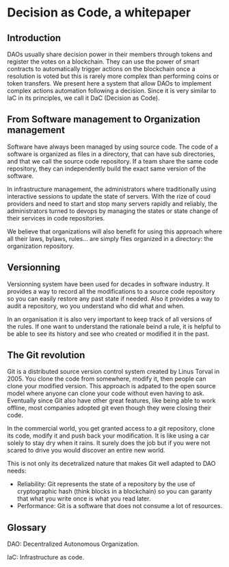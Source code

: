 # Decision as Code, a whitepaper


## Introduction
DAOs usually share decision power in their members through tokens and register the votes on a blockchain.
They can use the power of smart contracts to automatically trigger actions on the blockchain once a resolution is voted
but this is rarely more complex than performing coins or token transfers.
We present here a system that allow DAOs to implement complex actions automation following a decision.
Since it is very similar to IaC in its principles, we call it DaC (Decision as Code).


## From Software management to Organization management

Software have always been managed by using source code.
The code of a software is organized as files in a directory, that can have sub directories, and that we call the source code repository.
If a team share the same code repository, they can independently build the exact same version of the software.

In infrastructure management, the administrators where traditionally using interactive sessions to update the state of servers.
With the rize of coud providers and need to start and stop many servers rapidly and reliably, the administrators turned
to devops by managing the states or state change of their services in code repositories.

We believe that organizations will also benefit for using this approach where all their laws, bylaws, rules... are simply files
organized in a directory: the organization repository.  

## Versionning

Versionning system have been used for decades in software industry.
It provides a way to record all the modifications to a source code repository so you can easily restore any past state if needed.
Also it provides a way to audit a repository, wo you understand who did what and when.

In an organisation it is also very important to keep track of all versions of the rules.
If one want to understand the rationale beind a rule, it is helpful to be able to see its history and see who created or modified it in the past.


## The Git revolution
Git is a distributed source version control system created by Linus Torval in 2005.
You clone the code from somewhere, modify it, then people can clone your modified version.
This approach is adpated to the open source model where anyone can clone your code without even having to ask.
Eventually since Git also have other great features, like being able to work offline, most companies adopted git even though
they were closing their code.

In the commercial world, you get granted access to a git repository, clone its code, modify it and push back your modification.
It is like using a car solely to stay dry when it rains.
It surely does the job but if you were not scared to drive you would discover an entire new world.

This is not only its decetralized nature that makes Git well adapted to DAO needs: 
* Reliability: Git represents the state of a repository by the use of cryptographic hash (think blocks in a blockchain) 
so you can garanty that what you write once is what you read later.
* Performance: Git is a software that does not consume a lot of resources.
 

## Glossary

DAO: Decentralized Autonomous Organization.

IaC: Infrastructure as code.
